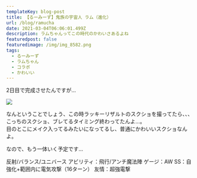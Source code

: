 ```yaml
---
templateKey: blog-post
title: 【るーみーず】鬼族の宇宙人 ラム（進化）
url: /blog/ramucha
date: 2021-03-04T06:06:01.499Z
description: ラムちゃんってこの時代のかわいさあるよね
featuredpost: false
featuredimage: /img/img_8582.png
tags:
  - るーみーず
  - ラムちゃん
  - コラボ
  - かわいい
---
```

2日目で完成させたんですが…

![](/img/img_8582.png)

なんということでしょう、この時ラッキーリザルトのスクショを撮ってたら、、、こっちのスクショ、ブレてるタイミング終わってたんよ…。\
目のとこにメイク入ってるみたいになってるし、普通にかわいいスクショなんよ。

なので、もう一体いく予定です…

反射/バランス/ユニバース
アビリティ：飛行/アンチ魔法陣
ゲージ：AW
SS：自強化+範囲内に電気攻撃（16ターン）
友情：超強電撃